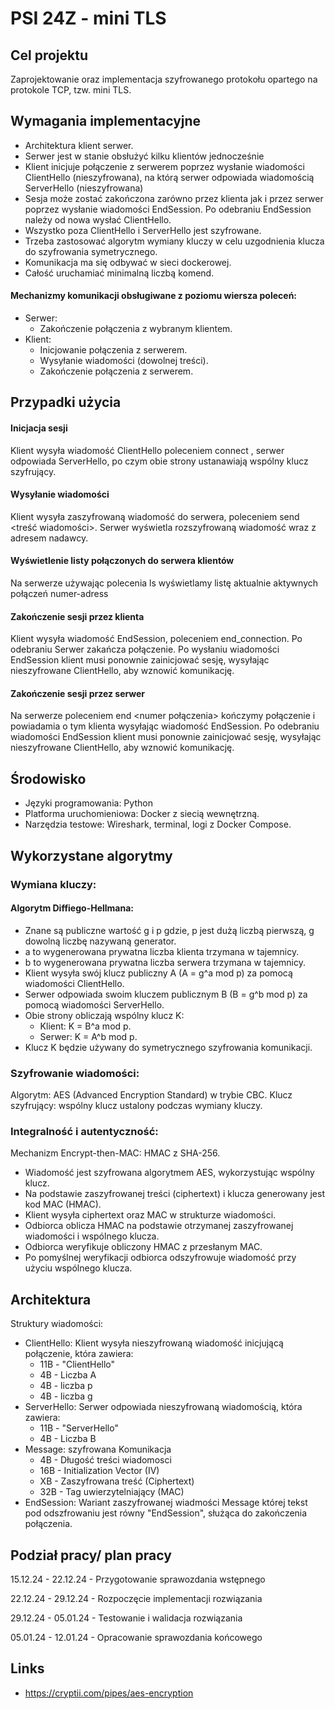 # PSI 24Z - mini TLS

## Cel projektu

Zaprojektowanie oraz implementacja
szyfrowanego protokołu opartego na protokole TCP, tzw. mini TLS.

## Wymagania implementacyjne

- Architektura klient serwer.
- Serwer jest w stanie obsłużyć kilku klientów jednocześnie
- Klient inicjuje połączenie z serwerem poprzez wysłanie wiadomości
  ClientHello (nieszyfrowana), na którą serwer odpowiada
  wiadomością ServerHello (nieszyfrowana)
- Sesja może zostać zakończona zarówno przez klienta jak i przez
  serwer poprzez wysłanie wiadomości EndSession. Po odebraniu
  EndSession należy od nowa wysłać ClientHello.
- Wszystko poza ClientHello i ServerHello jest szyfrowane.
- Trzeba zastosować algorytm wymiany kluczy w celu uzgodnienia klucza do szyfrowania symetrycznego.
- Komunikacja ma się odbywać w sieci dockerowej.
- Całość uruchamiać minimalną liczbą komend.

#### Mechanizmy komunikacji obsługiwane z poziomu wiersza poleceń:

- Serwer:
  - Zakończenie połączenia z wybranym klientem.
- Klient:
  - Inicjowanie połączenia z serwerem.
  - Wysyłanie wiadomości (dowolnej treści).
  - Zakończenie połączenia z serwerem.

## Przypadki użycia

#### Inicjacja sesji

Klient wysyła wiadomość ClientHello poleceniem connect <adres serwera>, serwer odpowiada ServerHello,
po czym obie strony ustanawiają wspólny klucz szyfrujący.

#### Wysyłanie wiadomości

Klient wysyła zaszyfrowaną wiadomość do serwera, poleceniem send <treść wiadomości>.
Serwer wyświetla rozszyfrowaną wiadomość wraz z adresem nadawcy.

#### Wyświetlenie listy połączonych do serwera klientów

Na serwerze używając polecenia ls wyświetlamy listę aktualnie aktywnych połączeń numer-adress

#### Zakończenie sesji przez klienta

Klient wysyła wiadomość EndSession, poleceniem end_connection.
Po odebraniu Serwer zakańcza połączenie.
Po wysłaniu wiadomości EndSession klient musi ponownie zainicjować sesję, wysyłając nieszyfrowane ClientHello, aby wznowić komunikację.

#### Zakończenie sesji przez serwer

Na serwerze poleceniem end <numer połączenia> kończymy połączenie
i powiadamia o tym klienta wysyłając wiadomość EndSession.
Po odebraniu wiadomości EndSession klient musi ponownie zainicjować sesję, wysyłając nieszyfrowane ClientHello, aby wznowić komunikację.

## Środowisko

- Języki programowania: Python
- Platforma uruchomieniowa: Docker z siecią wewnętrzną.
- Narzędzia testowe: Wireshark, terminal, logi z Docker Compose.

## Wykorzystane algorytmy

### Wymiana kluczy:

#### Algorytm Diffiego-Hellmana:

- Znane są publiczne wartość g i p gdzie, p jest dużą liczbą pierwszą, g dowolną liczbę nazywaną generator.
- a to wygenerowana prywatna liczba klienta trzymana w tajemnicy.
- b to wygenerowana prywatna liczba serwera trzymana w tajemnicy.
- Klient wysyła swój klucz publiczny A (A = g^a mod p) za pomocą wiadomości ClientHello.
- Serwer odpowiada swoim kluczem publicznym B (B = g^b mod p) za pomocą wiadomości ServerHello.
- Obie strony obliczają wspólny klucz K:
  - Klient: K = B^a mod p.
  - Serwer: K = A^b mod p.
- Klucz K będzie używany do symetrycznego szyfrowania komunikacji.

### Szyfrowanie wiadomości:

Algorytm: AES (Advanced Encryption Standard) w trybie CBC.
Klucz szyfrujący: wspólny klucz ustalony podczas wymiany kluczy.

### Integralność i autentyczność:

Mechanizm Encrypt-then-MAC: HMAC z SHA-256.

- Wiadomość jest szyfrowana algorytmem AES, wykorzystując wspólny klucz.
- Na podstawie zaszyfrowanej treści (ciphertext) i klucza generowany jest kod MAC (HMAC).
- Klient wysyła ciphertext oraz MAC w strukturze wiadomości.
- Odbiorca oblicza HMAC na podstawie otrzymanej zaszyfrowanej wiadomości i wspólnego klucza.
- Odbiorca weryfikuje obliczony HMAC z przesłanym MAC.
- Po pomyślnej weryfikacji odbiorca odszyfrowuje wiadomość przy użyciu wspólnego klucza.

## Architektura

Struktury wiadomości:

- ClientHello: Klient wysyła nieszyfrowaną wiadomość inicjującą połączenie, która zawiera:
  - 11B - "ClientHello"
  - 4B - Liczba A
  - 4B - liczba p
  - 4B - liczba g
- ServerHello: Serwer odpowiada nieszyfrowaną wiadomością, która zawiera:
  - 11B - "ServerHello"
  - 4B - Liczba B
- Message: szyfrowana Komunikacja
  - 4B - Długość treści wiadomosci
  - 16B - Initialization Vector (IV)
  - XB - Zaszyfrowana treść (Ciphertext)
  - 32B - Tag uwierzytelniający (MAC)
- EndSession: Wariant zaszyfrowanej wiadmości Message której tekst pod odszfrowaniu jest równy "EndSession",
  służąca do zakończenia połączenia.

## Podział pracy/ plan pracy

15.12.24 - 22.12.24 - Przygotowanie sprawozdania wstępnego

22.12.24 - 29.12.24 - Rozpoczęcie implementacji rozwiązania

29.12.24 - 05.01.24 - Testowanie i walidacja rozwiązania

05.01.24 - 12.01.24 - Opracowanie sprawozdania końcowego

## Links

- https://cryptii.com/pipes/aes-encryption
